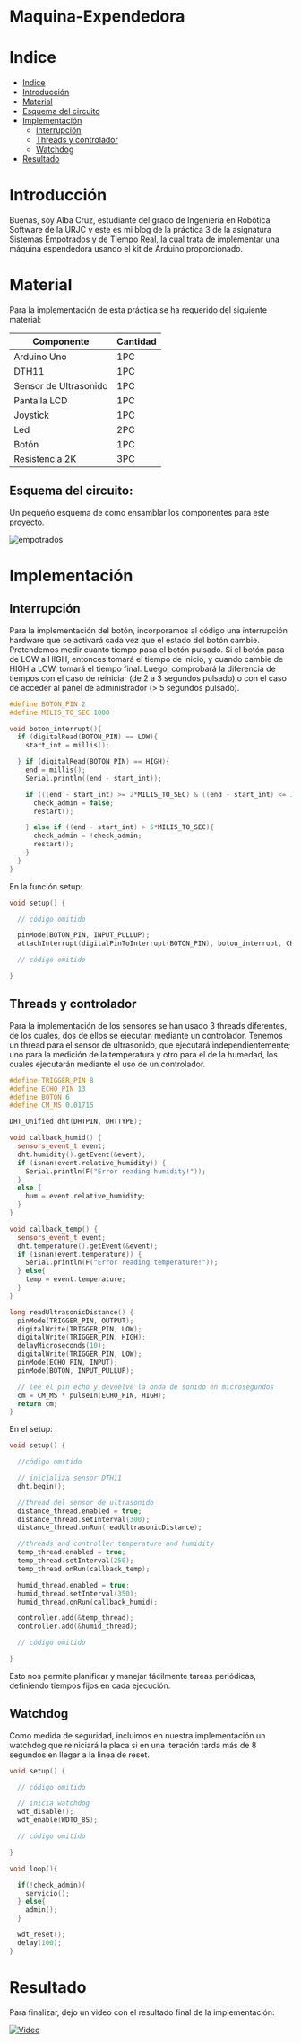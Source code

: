 # Maquina-Expendedora

# Indice
* [Indice][ind]
* [Introducción][int]
* [Material][material]
* [Esquema del circuito][esq]
* [Implementación][imp]
  * [Interrupción][int]
  * [Threads y controlador][tc]
  * [Watchdog][wd]
* [Resultado][res]

[ind]: https://github.com/acruzr2021/Maquina-Expendedora/blob/main/README.md#indice
[int]: https://github.com/acruzr2021/Maquina-Expendedora/blob/main/README.md#introducci%C3%B3n
[material]: https://github.com/acruzr2021/Maquina-Expendedora/blob/main/README.md#material
[esq]: https://github.com/acruzr2021/Maquina-Expendedora/blob/main/README.md#esquema-del-circuito
[imp]: https://github.com/acruzr2021/Maquina-Expendedora#implementaci%C3%B3n
[int]: https://github.com/acruzr2021/Maquina-Expendedora#interrupci%C3%B3n
[tc]: https://github.com/acruzr2021/Maquina-Expendedora#threads-y-controlador
[wd]: https://github.com/acruzr2021/Maquina-Expendedora#watchdog
[res]: https://github.com/acruzr2021/Maquina-Expendedora#resultado



# Introducción

Buenas, soy Alba Cruz, estudiante del grado de Ingeniería en Robótica Software de la URJC y este es mi blog de la práctica 3 de la asignatura Sistemas Empotrados y de Tiempo Real, la cual trata de implementar una máquina espendedora usando el kit de Arduino proporcionado.

# Material

Para la implementación de esta práctica se ha requerido del siguiente material:

| Componente  | Cantidad |
| ------------- | ------------- |
| Arduino Uno  | 1PC |
| DTH11 | 1PC  |
| Sensor de Ultrasonido | 1PC |
| Pantalla LCD | 1PC |
| Joystick | 1PC |
| Led | 2PC |
| Botón | 1PC |
| Resistencia 2K | 3PC |


## Esquema del circuito:

Un pequeño esquema de como ensamblar los componentes para este proyecto.

![empotrados](https://github.com/acruzr2021/Maquina-Expendedora/assets/92941137/30b4c13d-0b6b-48eb-a249-2debfc443dde)

# Implementación

## Interrupción

Para la implementación del botón, incorporamos al código una interrupción hardware que se activará cada vez que el estado del botón cambie. Pretendemos medir cuanto tiempo pasa el botón pulsado. Si el botón pasa de LOW a HIGH, entonces tomará el tiempo de inicio, y cuando cambie de HIGH a LOW, tomará el tiempo final. Luego, comprobará la diferencia de tiempos con el caso de reiniciar (de 2 a 3 segundos pulsado) o con el caso de acceder al panel de administrador (> 5 segundos pulsado).

```cpp
#define BOTON_PIN 2
#define MILIS_TO_SEC 1000

void boton_interrupt(){ 
  if (digitalRead(BOTON_PIN) == LOW){
    start_int = millis();

  } if (digitalRead(BOTON_PIN) == HIGH){
    end = millis();
    Serial.println((end - start_int));

    if (((end - start_int) >= 2*MILIS_TO_SEC) & ((end - start_int) <= 3*MILIS_TO_SEC)){
      check_admin = false;
      restart();

    } else if ((end - start_int) > 5*MILIS_TO_SEC){
      check_admin = !check_admin;
      restart();
    }
  }
}
```

En la función setup:

```cpp
void setup() {

  // código omitido

  pinMode(BOTON_PIN, INPUT_PULLUP);
  attachInterrupt(digitalPinToInterrupt(BOTON_PIN), boton_interrupt, CHANGE);

  // código omitido

}
```

## Threads y controlador

Para la implementación de los sensores se han usado 3 threads diferentes, de los cuales, dos de ellos se ejecutan mediante un controlador.
Tenemos un thread para el sensor de ultrasonido, que ejecutará independientemente; uno para la medición de la temperatura y otro para el de la humedad, los cuales ejecutarán mediante el uso de un controlador.

```cpp
#define TRIGGER_PIN 8
#define ECHO_PIN 13
#define BOTON 6
#define CM_MS 0.01715

DHT_Unified dht(DHTPIN, DHTTYPE);

void callback_humid() {
  sensors_event_t event;
  dht.humidity().getEvent(&event);
  if (isnan(event.relative_humidity)) {
    Serial.println(F("Error reading humidity!"));
  }
  else {
    hum = event.relative_humidity;
  }
}

void callback_temp() {
  sensors_event_t event;
  dht.temperature().getEvent(&event);
  if (isnan(event.temperature)) {
    Serial.println(F("Error reading temperature!"));
  } else{
    temp = event.temperature;
  }
}

long readUltrasonicDistance() {
  pinMode(TRIGGER_PIN, OUTPUT);
  digitalWrite(TRIGGER_PIN, LOW);
  digitalWrite(TRIGGER_PIN, HIGH);
  delayMicroseconds(10);
  digitalWrite(TRIGGER_PIN, LOW);
  pinMode(ECHO_PIN, INPUT);
  pinMode(BOTON, INPUT_PULLUP);

  // lee el pin echo y devuelve la onda de sonido en microsegundos
  cm = CM_MS * pulseIn(ECHO_PIN, HIGH);
  return cm;
}
```

En el setup:
```cpp
void setup() {

  //código omitido

  // inicializa sensor DTH11
  dht.begin();

  //thread del sensor de ultrasonido
  distance_thread.enabled = true;
  distance_thread.setInterval(300);  
  distance_thread.onRun(readUltrasonicDistance);

  //threads and controller temperature and humidity
  temp_thread.enabled = true;
  temp_thread.setInterval(250);
  temp_thread.onRun(callback_temp);

  humid_thread.enabled = true;
  humid_thread.setInterval(350);
  humid_thread.onRun(callback_humid);

  controller.add(&temp_thread);
  controller.add(&humid_thread);

  // código omitido

}
```

Esto nos permite planificar y manejar fácilmente tareas periódicas, definiendo tiempos fijos en cada ejecución.


## Watchdog

Como medida de seguridad, incluimos en nuestra implementación un watchdog que reiniciará la placa si en una iteración tarda más de 8 segundos en llegar a la linea de reset.

```cpp
void setup() {

  // código omitido

  // inicia watchdog
  wdt_disable();
  wdt_enable(WDTO_8S);

  // código omitido

}

void loop(){

  if(!check_admin){
    servicio();
  } else{
    admin();
  }

  wdt_reset();
  delay(100);
}
```

# Resultado

Para finalizar, dejo un video con el resultado final de la implementación:

[![Video](https://github.com/acruzr2021/Maquina-Expendedora/blob/main/Screenshot%20from%202023-12-03%2020-34-27.png)](https://youtu.be/gJ3RzG8vNtc?si=yvfdwHYo1AgBy72y)




